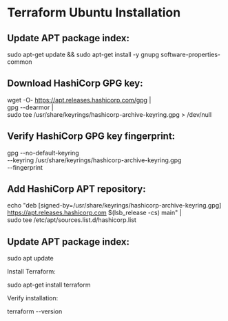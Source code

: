 # Terraform Ubuntu Installation

## Update APT package index:

sudo apt-get update && sudo apt-get install -y gnupg software-properties-common

## Download HashiCorp GPG key:

wget -O- https://apt.releases.hashicorp.com/gpg | \
gpg --dearmor | \
sudo tee /usr/share/keyrings/hashicorp-archive-keyring.gpg > /dev/null

## Verify HashiCorp GPG key fingerprint:

gpg --no-default-keyring \
--keyring /usr/share/keyrings/hashicorp-archive-keyring.gpg \
--fingerprint

## Add HashiCorp APT repository:

echo "deb [signed-by=/usr/share/keyrings/hashicorp-archive-keyring.gpg] \
https://apt.releases.hashicorp.com $(lsb_release -cs) main" | \
sudo tee /etc/apt/sources.list.d/hashicorp.list

## Update APT package index:

sudo apt update

Install Terraform:

sudo apt-get install terraform

Verify installation:

terraform --version
